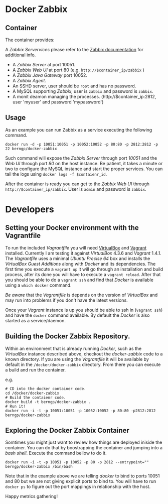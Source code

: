 Docker Zabbix
========================

## Container 

The container provides:

A *Zabbix Servervices* please refer to the [Zabbix documentation](http://www.zabbix.com/) for additional info.

* A *Zabbix Server* at port 10051.
* A *Zabbix Web UI* at port 80 (e.g. `http://$container_ip/zabbix` )
* A *Zabbix Java Gateway* port 10052. 
* A *Zabbix Agent*.
* An SSHD server, user should be `root` and has no password.
* A MySQL supporting *Zabbix*, user is `zabbix` and password is `zabbix`.
* A monit deamon managing the processes. (http://$container_ip:2812, user 'myuser' and password 'mypassword')

## Usage

As an example you can run Zabbix as a service executing the following command.

```
docker run -d -p 10051:10051 -p 10052:10052 -p 80:80 -p 2812:2812 -p 22 berngp/docker-zabbix
```

Such command will expose the *Zabbix Server* through port *10051* and the *Web UI* through port *80* on the host instance. 
Be patient, it takes a minute or two to configure the MySQL instance and start the proper services. You can tail the logs using `docker logs -f $contaienr_id`.

After the container is ready you can get to the *Zabbix Web UI* through `http://$container_ip/zabbix`. User is `admin` and password is `zabbix`.

# Developers

## Setting your Docker environment with the Vagrantfile 

To run the included _Vagrantfile_ you will need [VirtualBox](https://www.virtualbox.org/) and [Vagrant](http://www.vagrantup.com/) installed. Currently I am testing it against _VirtualBox_ 4.3.6 and _Vagrant_ 1.4.1. The _Vagrantfile_ uses a minimal _Ubuntu Precise 64_ box and installs the _VirtualBox Guest Additions_ along with _Docker_ and its dependencies. The first time you execute a `vagrant up` it will go through an installation and build process, after its done you will have to execute a `vagrant reload`. After that you should be able to do a `vagrant ssh` and find that _Docker_ is available using a `which docker` command. 

*Be aware* that the _Vagrantfile_ is depends on the version of _VirtualBox_ and may run into problems if you don't have the latest versions.

Once your _Vagrant_ instance is up you should be able to ssh in (`vagrant ssh`) and have the `docker` command available. By default the _Docker_ is also started as a service/daemon. 

## Building the Docker Zabbix Repository.

Within an environment that is already running _Docker_, such as the _VirtualBox_ instance described above, checkout the *docker-zabbix* code to a known directory. If you are using the _Vagrantfile_ it will be available by default in the `/docker/docker-zabbix` directory. From there you can execute a build and run the container.

e.g. 

```
# CD into the docker container code.
cd /docker/docker-zabbix
# Build the contaienr code.
docker build -t berngp/docker-zabbix .
# Run it!
docker run -i -t -p 10051:10051 -p 10052:10052 -p 80:80 -p2812:2812 berngp/docker-zabbix
```

## Exploring the Docker Zabbix Container

Somtimes you might just want to review how things are deployed iniside the container. You can do that by boostrapping the container and jumping into a _bash shell_. Execute the command bellow to do it.

```
docker run -i -t -p 10051 -p 10052 -p 80 -p 2812 --entrypoint="" berngp/docker-zabbix /bin/bash
```

Note that in the example above we are telling _docker_ to bind to ports 10051 and 80 but we are not giving explicit ports to bind to. You will have to run `docker ps` to figure out the port mappings in relationship with the host.


Happy metrics gathering!
